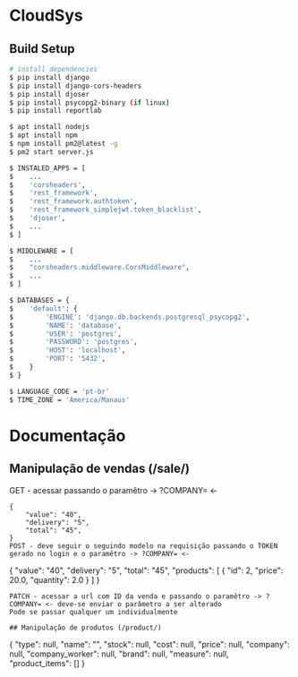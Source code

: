 # CloudSys

## Build Setup

```bash
# install dependencies
$ pip install django
$ pip install django-cors-headers
$ pip install djoser
$ pip install psycopg2-binary (if linux)
$ pip install reportlab

$ apt install nodejs
$ apt install npm
$ npm install pm2@latest -g
$ pm2 start server.js

$ INSTALED_APPS = [
$    ...
$    'corsheaders',
$    'rest_framework',
$    'rest_framework.authtoken',
$    'rest_framework_simplejwt.token_blacklist',
$    'djoser',
$    ...
$ ]

$ MIDDLEWARE = [
$    ...
$    "corsheaders.middleware.CorsMiddleware",
$    ...
$ ]

$ DATABASES = {
$    'default': {
$        'ENGINE': 'django.db.backends.postgresql_psycopg2',
$        'NAME': 'database',
$        'USER': 'postgres',
$        'PASSWORD': 'postgres',
$        'HOST': 'localhost',
$        'PORT': '5432',
$    }
$ }

$ LANGUAGE_CODE = 'pt-br'
$ TIME_ZONE = 'America/Manaus'

```


# Documentação

## Manipulação de vendas (/sale/)
GET - acessar passando o paramêtro -> ?COMPANY= <-
```
{
	"value": "40",
	"delivery": "5",
	"total": "45",
}
POST - deve seguir o seguindo modelo na requisição passando o TOKEN gerado no login e o paramêtro -> ?COMPANY= <-
```
{
	"value": "40",
	"delivery": "5",
	"total": "45",
	"products": [
		{
			"id": 2,
			"price": 20.0,
			"quantity": 2.0
		}
	]
}
```
PATCH - acessar a url com ID da venda e passando o paramêtro -> ?COMPANY= <- deve-se enviar o parâmetro a ser alterado
Pode se passar qualquer um individualmente

## Manipulação de produtos (/product/)
```
{
    "type": null,
    "name": "",
    "stock": null,
    "cost": null,
    "price": null,
    "company": null,
    "company_worker": null,
    "brand": null,
    "measure": null,
	"product_items": []
}
```
